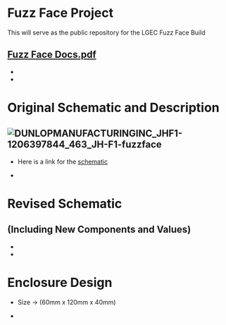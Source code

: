 # Fuzz Face Project

This will serve as the public repository for the LGEC Fuzz Face Build

[Fuzz Face Docs.pdf](https://github.com/Lakehead-Georgian-Electronics-Club/Fuzz-Face-Guitar-Pedal/files/9962937/Fuzz.Face.Docs.pdf)
-
-
-

# Original Schematic and Description
![DUNLOPMANUFACTURINGINC_JHF1-1206397844_463_JH-F1-fuzzface](https://user-images.githubusercontent.com/73149111/199807963-f6a5b9fa-4cd0-45a6-b4cc-f7479e0bcdd5.jpg)
-
- Here is a link for the [schematic](https://user-images.githubusercontent.com/73149111/199812205-b274e7c6-be04-46c5-aaf1-d78d4627a801.png) 


-

# Revised Schematic 
(Including New Components and Values)
-
-
-

# Enclosure Design
- Size -> (60mm x 120mm x 40mm)

-
